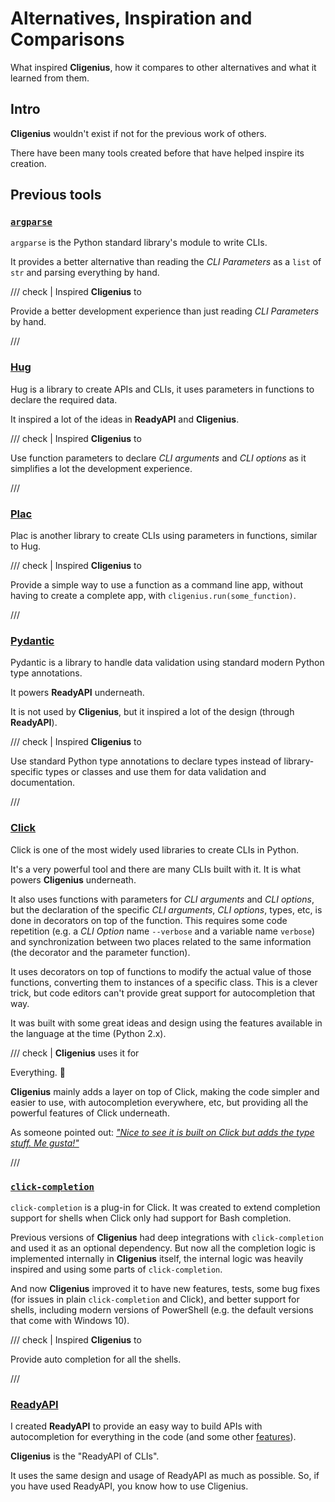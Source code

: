 # Alternatives, Inspiration and Comparisons

What inspired **Cligenius**, how it compares to other alternatives and what it learned from them.

## Intro

**Cligenius** wouldn't exist if not for the previous work of others.

There have been many tools created before that have helped inspire its creation.

## Previous tools

### <a href="https://docs.python.org/3/library/argparse.html" class="external-link" target="_blank">`argparse`</a>

`argparse` is the Python standard library's module to write CLIs.

It provides a better alternative than reading the *CLI Parameters* as a `list` of `str` and parsing everything by hand.

/// check | Inspired **Cligenius** to

Provide a better development experience than just reading *CLI Parameters* by hand.

///

### <a href="https://hugapi.github.io/hug/" class="external-link" target="_blank">Hug</a>

Hug is a library to create APIs and CLIs, it uses parameters in functions to declare the required data.

It inspired a lot of the ideas in **ReadyAPI** and **Cligenius**.

/// check | Inspired **Cligenius** to

Use function parameters to declare *CLI arguments* and *CLI options* as it simplifies a lot the development experience.

///

### <a href="https://plac.readthedocs.io/en/latest/" class="external-link" target="_blank">Plac</a>

Plac is another library to create CLIs using parameters in functions, similar to Hug.

/// check | Inspired **Cligenius** to

Provide a simple way to use a function as a command line app, without having to create a complete app, with `cligenius.run(some_function)`.

///

### <a href="https://pydantic-docs.helpmanual.io/" class="external-link" target="_blank">Pydantic</a>

Pydantic is a library to handle data validation using standard modern Python type annotations.

It powers **ReadyAPI** underneath.

It is not used by **Cligenius**, but it inspired a lot of the design (through **ReadyAPI**).

/// check | Inspired **Cligenius** to

Use standard Python type annotations to declare types instead of library-specific types or classes and use them for data validation and documentation.

///

### <a href="https://click.palletsprojects.com" class="external-link" target="_blank">Click</a>

Click is one of the most widely used libraries to create CLIs in Python.

It's a very powerful tool and there are many CLIs built with it. It is what powers **Cligenius** underneath.

It also uses functions with parameters for *CLI arguments* and *CLI options*, but the declaration of the specific *CLI arguments*, *CLI options*, types, etc, is done in decorators on top of the function. This requires some code repetition (e.g. a *CLI Option* name `--verbose` and a variable name `verbose`) and synchronization between two places related to the same information (the decorator and the parameter function).

It uses decorators on top of functions to modify the actual value of those functions, converting them to instances of a specific class. This is a clever trick, but code editors can't provide great support for autocompletion that way.

It was built with some great ideas and design using the features available in the language at the time (Python 2.x).

/// check | **Cligenius** uses it for

Everything. 🚀

**Cligenius** mainly adds a layer on top of Click, making the code simpler and easier to use, with autocompletion everywhere, etc, but providing all the powerful features of Click underneath.

As someone pointed out: <em><a href="https://twitter.com/fishnets88/status/1210126833745838080" class="external-link" target="_blank">"Nice to see it is built on Click but adds the type stuff. Me gusta!"</a></em>

///

### <a href="https://github.com/click-contrib/click-completion" class="external-link" target="_blank">`click-completion`</a>

`click-completion` is a plug-in for Click. It was created to extend completion support for shells when Click only had support for Bash completion.

Previous versions of **Cligenius** had deep integrations with `click-completion` and used it as an optional dependency. But now all the completion logic is implemented internally in **Cligenius** itself, the internal logic was heavily inspired and using some parts of `click-completion`.

And now **Cligenius** improved it to have new features, tests, some bug fixes (for issues in plain `click-completion` and Click), and better support for shells, including modern versions of PowerShell (e.g. the default versions that come with Windows 10).

/// check | Inspired **Cligenius** to

Provide auto completion for all the shells.

///

### <a href="https://readyapi.khulnasoft.com/" class="external-link" target="_blank">ReadyAPI</a>

I created **ReadyAPI** to provide an easy way to build APIs with autocompletion for everything in the code (and some other <a href="https://readyapi.khulnasoftft.com/features/" class="external-link" target="_blank">features</a>).

**Cligenius** is the "ReadyAPI of CLIs".

It uses the same design and usage of ReadyAPI as much as possible. So, if you have used ReadyAPI, you know how to use Cligenius.
